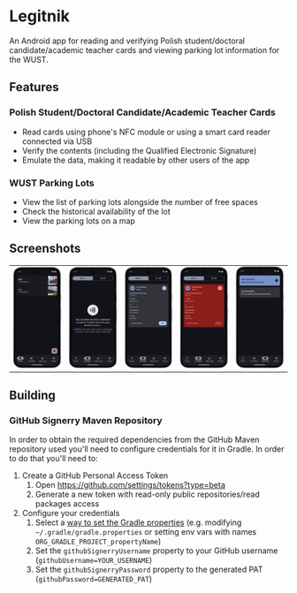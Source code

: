 # Legitnik

An Android app for reading and verifying Polish student/doctoral candidate/academic teacher cards
and viewing parking lot information for the WUST.

## Features

### Polish Student/Doctoral Candidate/Academic Teacher Cards

- Read cards using phone's NFC module or using a smart card reader connected via USB
- Verify the contents (including the Qualified Electronic Signature)
- Emulate the data, making it readable by other users of the app

### WUST Parking Lots

- View the list of parking lots alongside the number of free spaces
- Check the historical availability of the lot
- View the parking lots on a map

## Screenshots

|                                                     |                                                      |                                                       |                                                               |                                                   |
|-----------------------------------------------------|------------------------------------------------------|-------------------------------------------------------|---------------------------------------------------------------|---------------------------------------------------|
| ![](./docs/screenshots/parking-lot-list-screen.png) | ![](./docs/screenshots/sdcat-card-reader-prompt.png) | ![](./docs/screenshots/sdcat-card-reader-scanned.png) | ![](./docs/screenshots/sdcat-card-reader-scanned-invalid.png) | ![](./docs/screenshots/sdcat-card-saved-list.png) |

## Building

### GitHub Signerry Maven Repository

In order to obtain the required dependencies from the GitHub Maven repository used you'll need to
configure credentials for it in Gradle. In order to do that you'll need to:

1. Create a GitHub Personal Access Token
    1. Open https://github.com/settings/tokens?type=beta
    2. Generate a new token with read-only public repositories/read packages access
2. Configure your credentials
    1. Select a
       [way to set the Gradle properties](https://docs.gradle.org/current/userguide/build_environment.html)
       (e.g. modifying `~/.gradle/gradle.properties` or setting env vars with names
       `ORG_GRADLE_PROJECT_propertyName`)
    2. Set the `githubSignerryUsername` property to your GitHub username
       (`githubUsername=YOUR_USERNAME`)
    3. Set the `githubSignerryPassword` property to the generated PAT
       (`githubPassword=GENERATED_PAT`)
